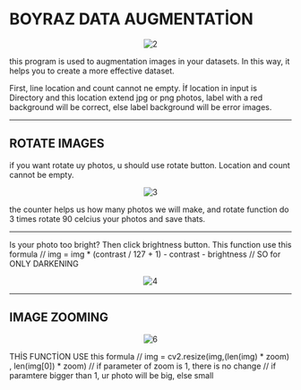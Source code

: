 
# BOYRAZ DATA AUGMENTATİON
<p align="center">
<img src="https://user-images.githubusercontent.com/82450697/115392969-d8b31900-a1e9-11eb-9803-5e5e8c6e960d.PNG" alt="2" border="0">
</p>


this program is used to augmentation images in your datasets.
In this way, it helps you to create a more effective dataset.

First, line location and count cannot ne empty.
İf location in input is Directory and this location extend jpg or png photos,
label with a red background will be correct, else label background will be error images.

-------------------------------

## ROTATE IMAGES

if you want rotate uy photos, u should use rotate button.
Location and count cannot be empty.

<p align="center">
<img src="https://user-images.githubusercontent.com/82450697/115393023-e5d00800-a1e9-11eb-84c4-9925dd2cbba0.PNG" alt="3" border="0">
</p>

the counter helps us how many photos we will make,
and rotate function do 3 times rotate 90 celcius your photos and save thats.

------------------------------


Is your photo too bright?
Then click brightness button.
This function use this formula //      img = img * (contrast / 127 + 1) - contrast - brightness  // SO for ONLY DARKENING

<p align="center">
<img src="https://www.resimyukle.org/images/2021/04/15/7a2f840637cb230053d9852b0bfc682e.png" alt="4" border="0">
</p>



---------
## IMAGE ZOOMING

<p align="center">
<img src="https://www.resimyukle.org/images/2021/04/15/af6dd2fd6997e7f1549c87871b5879e8.png" alt="6" border="0">
</p>

THİS FUNCTİON USE this formula // img = cv2.resize(img,(len(img) * zoom) , len(img[0]) * zoom)
// if parameter of zoom is 1, there is no change 
// if paramtere bigger than 1, ur photo will be big, else small


